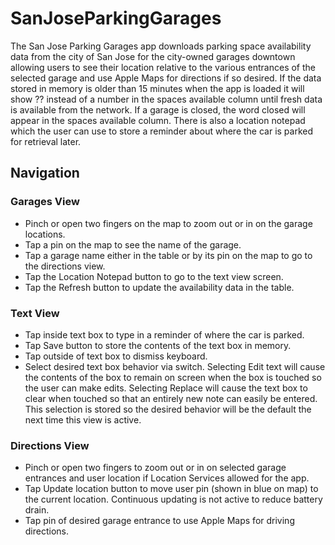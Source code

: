 # SanJoseParkingGarages

The San Jose Parking Garages app downloads parking space availability data from the city of San Jose for the city-owned garages downtown allowing users to see their location relative to the various entrances of the selected garage and use Apple Maps for directions if so desired.  If the data stored in memory is older than 15 minutes when the app is loaded it will show ?? instead of a number in the spaces available column until fresh data is available from the network.  If a garage is closed, the word closed will appear in the spaces available column.  There is also a location notepad which the user can use to store a reminder about where the car is parked for retrieval later.

## Navigation

### Garages View

* Pinch or open two fingers on the map to zoom out or in on the garage locations.
* Tap a pin on the map to see the name of the garage.
* Tap a garage name either in the table or by its pin on the map to go to the directions view.
* Tap the Location Notepad button to go to the text view screen.
* Tap the Refresh button to update the availability data in the table.

### Text View

* Tap inside text box to type in a reminder of where the car is parked.
* Tap Save button to store the contents of the text box in memory.
* Tap outside of text box to dismiss keyboard.
* Select desired text box behavior via switch. Selecting Edit text will cause the contents of the box to remain on screen when the box is touched so the user can make edits.  Selecting Replace will cause the text box to clear when touched so that an entirely new note can easily be entered.  This selection is stored so the desired behavior will be the default the next time this view is active.

### Directions View

* Pinch or open two fingers to zoom out or in on selected garage entrances and user location if Location Services allowed for the app.
* Tap Update location button to move user pin (shown in blue on map) to the current location.  Continuous updating is not active to reduce battery drain.
* Tap pin of desired garage entrance to use Apple Maps for driving directions.
